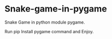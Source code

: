 # Snake-game-in-pygame
Snake Game in python module pygame.

Run pip Install pygame command and Enjoy.

